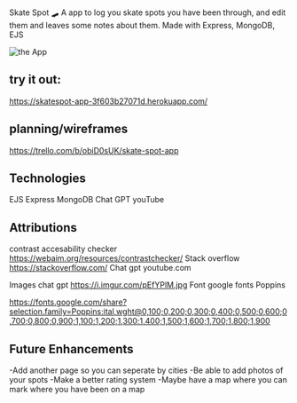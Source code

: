 Skate Spot 🛹
A app to log you skate spots you have been through, and edit them and leaves some notes about them. Made with Express, MongoDB, EJS

![the App](https://i.imgur.com/PMhMz5e.jpg)

## try it out:
https://skatespot-app-3f603b27071d.herokuapp.com/
## planning/wireframes
https://trello.com/b/obiD0sUK/skate-spot-app

## Technologies
EJS
Express
MongoDB
Chat GPT
youTube


## Attributions
contrast accesability checker
https://webaim.org/resources/contrastchecker/
Stack overflow
https://stackoverflow.com/
Chat gpt
youtube.com


Images 
chat gpt
https://i.imgur.com/pEfYPlM.jpg
Font
google fonts
Poppins

https://fonts.google.com/share?selection.family=Poppins:ital,wght@0,100;0,200;0,300;0,400;0,500;0,600;0,700;0,800;0,900;1,100;1,200;1,300;1,400;1,500;1,600;1,700;1,800;1,900

## Future Enhancements
-Add another page so you can seperate by cities
-Be able to add photos of your spots
-Make a better rating system
-Maybe have a map where you can mark where you have been on a map
